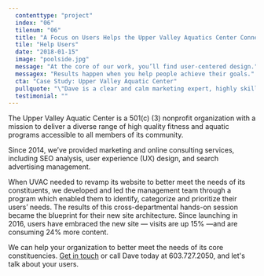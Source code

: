 ```yaml
---
  contenttype: "project"
  index: "06"
  tilenum: "06"
  title: "A Focus on Users Helps the Upper Valley Aquatics Center Connect to Its Core"
  tile: "Help Users"
  date: "2018-01-15"
  image: "poolside.jpg"
  message: "At the core of our work, you’ll find user-centered design."
  messagex: "Results happen when you help people achieve their goals."
  cta: "Case Study: Upper Valley Aquatic Center"
  pullquote: "\"Dave is a clear and calm marketing expert, highly skilled in asking the important questions and offering solutions that have revolutionized our ability for us to sell more of what we offer.\"<br /><span>— Lisa Vallejo Sorensen,<br/>Communications Director at Upper Valley Aquatic Center</span>"
  testimonial: ""
---
```


<div>
<p>The Upper Valley Aquatic Center is a 501(c) (3) nonprofit organization with a mission to deliver a diverse range of high quality fitness and aquatic programs accessible to all members of its community.</p>

Since 2014, we’ve provided marketing and online consulting services, including SEO analysis, user experience (UX) design, and search advertising management.

When UVAC needed to revamp its website to better meet the needs of its constituents, we developed and led the management team through a program which enabled them to identify, categorize and prioritize their users’ needs. The results of this cross-departmental hands-on session became the blueprint for their new site architecture. Since launching in 2016, users have embraced the new site — visits are up 15% —and are consuming 24% more content.

We can help your organization to better meet the needs of its core constituencies. [Get in touch](https://davelindberg.com/#contact) or call Dave today at 603.727.2050, and let's talk about your users.

</div>
